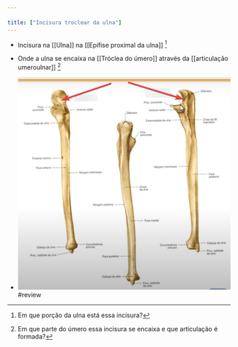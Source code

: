 ```yaml
---

title: ["Incisura troclear da ulna"]
---
```

+ Incisura na [[Ulna]] na [[Epífise proximal da ulna]] [^581777]

[^581777]: Em que porção da ulna está essa incisura?

+ Onde a ulna se encaixa na [[Tróclea do úmero]] através da [[articulação umeroulnar]] [^390984]

[^390984]: Em que parte do úmero essa incisura se encaixa e que articulação é formada?

+ ![Pasted image 20210330111824.png](Pasted%20image%2020210330111824.png)
#review 
